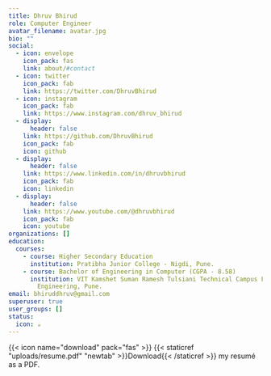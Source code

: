 ```yaml
---
title: Dhruv Bhirud
role: Computer Engineer
avatar_filename: avatar.jpg
bio: ""
social:
  - icon: envelope
    icon_pack: fas
    link: about/#contact
  - icon: twitter
    icon_pack: fab
    link: https://twitter.com/DhruvBhirud
  - icon: instagram
    icon_pack: fab
    link: https://www.instagram.com/dhruv_bhirud
  - display:
      header: false
    link: https://github.com/DhruvBhirud
    icon_pack: fab
    icon: github
  - display:
      header: false
    link: https://www.linkedin.com/in/dhruvbhirud
    icon_pack: fab
    icon: linkedin
  - display:
      header: false
    link: https://www.youtube.com/@dhruvbhirud
    icon_pack: fab
    icon: youtube
organizations: []
education:
  courses:
    - course: Higher Secondary Education
      institution: Pratibha Junior College - Nigdi, Pune.
    - course: Bachelor of Engineering in Computer (CGPA - 8.58)
      institution: VIT Kamshet Suman Ramesh Tulsiani Technical Campus Faculty of
        Engineering, Pune.
email: bhiruddhruv@gmail.com
superuser: true
user_groups: []
status:
  icon: ☕️
---
```

{{< icon name="download" pack="fas" >}} {{< staticref "uploads/resume.pdf" "newtab" >}}Download{{< /staticref >}} my resumé as a PDF.